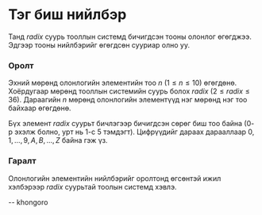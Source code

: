 Тэг биш нийлбэр
===============
Танд $radix$ суурь тооллын системд бичигдсэн тооны олонлог өгөгджээ. Эдгээр тооны нийлбэрийг өгөгдсөн сууриар олно уу.


### Оролт
Эхний мөрөнд олонлогийн элементийн тоо $n$ ($1 ≤ n ≤ 10$) өгөгдөнө. Хоёрдугаар мөрөнд тооллын системийн суурь болох $radix$ ($2 ≤ radix ≤ 36$). Дараагийн $n$ мөрөнд олонлогийн элементүүд нэг мөрөнд нэг тоо байхаар өгөгдөнө.

Бүх элемент $radix$ суурьт бичлэгээр бичигдсэн сөрөг биш тоо байна ($0$-р эхэлж болно, урт нь $1$-с $5$ тэмдэгт). Цифрүүдийг дараах дарааллаар $0, 1, ..., 9, A, B, ..., Z$ байна гэж үз.


### Гаралт
Олонлогийн элементийн нийлбэрийг оролтонд өгсөнтэй ижил хэлбэрээр $radix$ суурьтай тоолын системд хэвлэ.

-- khongoro

